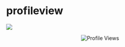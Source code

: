 # profileview


![](https://hit.yhype.me/github/profile?user_id=98688644)

<p align="center">
  <img src="https://hit.yhype.me/github/profile?user_id=98688644" alt="Profile Views">
</p>

